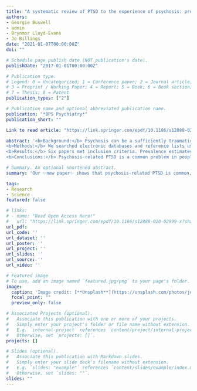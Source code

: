 ```yaml
---
title: "A systematic review of PTSD to the experience of psychosis: prevalence and associated factors [Open Access]"
authors:
- Georgie Buswell
- admin
- Brynmor Lloyd-Evans
- Jo Billings
date: "2021-01-07T00:00:00Z"
doi: ""

# Schedule page publish date (NOT publication's date).
publishDate: "2017-01-01T00:00:00Z"

# Publication type.
# Legend: 0 = Uncategorized; 1 = Conference paper; 2 = Journal article;
# 3 = Preprint / Working Paper; 4 = Report; 5 = Book; 6 = Book section;
# 7 = Thesis; 8 = Patent
publication_types: ["2"]

# Publication name and optional abbreviated publication name.
publication: "*BPS Psychiatry*"
publication_short: ""

Link to read article: "https://link.springer.com/epdf/10.1186/s12888-020-02999-x?sharing_token=NQyw5bT-_Xv4D3Ri08Vj-W_BpE1tBhCbnbw3BuzI2RMGEbTdYnvUYmdxtQdTF0tAtp9IVESyt__J5FYcoMUWJqGsL5u9IU9WXUOgTEtAbT73aoXAcRDhikj1vlhjzL3-dbVgL-74dZIben3yl1MWvR3SmTqCudAxt4atYenurmo%3D"

abstract: '<b>Background:</b> Psychosis can be a sufficiently traumatic event to lead to post-traumatic stress disorder (PTSD). Previous research has focussed on the trauma of first episode psychosis (FEP) and the only review to date of PTSD beyond the first episode period was not systematic and is potentially outdated.<br><br>
<b>Methods:</b> We searched electronic databases and reference lists using predetermined inclusion criteria to retrieve studies that reported prevalence rates and associated factors of psychosis-related PTSD across all stages of the course of psychosis. Studies were included if they measured PTSD specifically related to the experience of psychosis. Risk of bias was assessed using an adapted version of the Newcastle Ottawa Scale. Results were synthesised narratively.<br><br>
<b>Results:</b> Six papers met inclusion criteria. Prevalence estimates of psychosis-related PTSD varied from 14 to 47%. Studies either assessed first-episode samples or did not specify the number of episodes experienced. Depression was consistently associated with psychosis-related PTSD. Other potential associations included treatment-related factors, psychosis severity, childhood trauma, and individual psychosocial reactions to trauma.<br><br>
<b>Conclusions:</b> Psychosis-related PTSD is a common problem in people with psychosis. There is a lack of published research on this beyond first episode psychosis. Further research is needed on larger, more generalizable samples. Our results tentatively suggest that prevalence rates of psychosis-related PTSD have not reduced over the past decade despite ambitions to provide trauma-informed care. Prospero registration number: CRD42019138750.'

# Summary. An optional shortened abstract.
summary: 'Our ✨new paper✨ shows that psychosis-related PTSD is common, and that more needs to be done to ensure trauma-informed care takes place'

tags:
- Research
- Science
featured: false

# links:
# - name: "Read Open Access Here!"
#   url: "https://link.springer.com/epdf/10.1186/s12888-020-02999-x?sharing_token=NQyw5bT-_Xv4D3Ri08Vj-W_BpE1tBhCbnbw3BuzI2RMGEbTdYnvUYmdxtQdTF0tAtp9IVESyt__J5FYcoMUWJqGsL5u9IU9WXUOgTEtAbT73aoXAcRDhikj1vlhjzL3-dbVgL-74dZIben3yl1MWvR3SmTqCudAxt4atYenurmo%3D"
url_pdf: 
url_code: ''
url_dataset: ''
url_poster: ''
url_project: ''
url_slides: ''
url_source: ''
url_video: ''

# Featured image
# To use, add an image named `featured.jpg/png` to your page's folder. 
image:
  caption: 'Image credit: [**Unsplash**](https://unsplash.com/photos/jdD8gXaTZsc)'
  focal_point: ""
  preview_only: false

# Associated Projects (optional).
#   Associate this publication with one or more of your projects.
#   Simply enter your project's folder or file name without extension.
#   E.g. `internal-project` references `content/project/internal-project/index.md`.
#   Otherwise, set `projects: []`.
projects: []

# Slides (optional).
#   Associate this publication with Markdown slides.
#   Simply enter your slide deck's filename without extension.
#   E.g. `slides: "example"` references `content/slides/example/index.md`.
#   Otherwise, set `slides: ""`.
slides: ""
---
```





